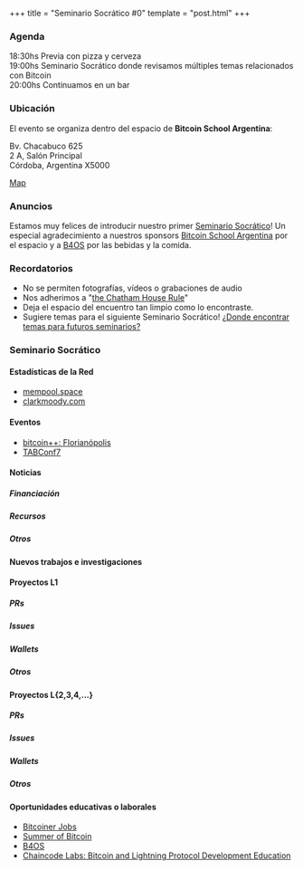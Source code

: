 +++
title = "Seminario Socrático #0"
template = "post.html"
+++

### Agenda

18:30hs Previa con pizza y cerveza\
19:00hs Seminario Socrático donde revisamos múltiples temas relacionados con Bitcoin\
20:00hs Continuamos en un bar

### Ubicación

El evento se organiza dentro del espacio de **Bitcoin School Argentina**:

Bv. Chacabuco 625\
2 A, Salón Principal\
Córdoba, Argentina X5000

[Map](https://maps.app.goo.gl/qKsJHTbN6XiK1h717) 

### Anuncios

Estamos muy felices de introducir nuestro primer [Seminario Socrático](/about)!
Un especial agradecimiento a nuestros sponsors [Bitcoin School Argentina](https://bitcoinschoolar.com/) por el espacio y
a [B4OS](https://www.libreriadesatoshi.com/b4os) por las bebidas y la comida.

### Recordatorios

- No se permiten fotografías, vídeos o grabaciones de audio
- Nos adherimos a "[the Chatham House Rule](https://www.chathamhouse.org/about-us/chatham-house-rule)"
- Deja el espacio del encuentro tan limpio como lo encontraste.
- Sugiere temas para el siguiente Seminario Socrático! [¿Donde encontrar temas para futuros seminarios?](/about/find-topics)

### Seminario Socrático

#### Estadísticas de la Red

- [mempool.space](https://mempool.space/)
- [clarkmoody.com](https://bitcoin.clarkmoody.com/dashboard/)
  
#### Eventos

- [bitcoin++: Florianópolis](https://btcplusplus.dev/conf/floripa)
- [TABConf7](https://6.tabconf.com/)

#### Noticias

##### Financiación

##### Recursos

##### Otros

#### Nuevos trabajos e investigaciones

#### Proyectos L1

##### PRs

##### Issues

##### Wallets

##### Otros

#### Proyectos L\{2,3,4,...\}

##### PRs

##### Issues

##### Wallets

##### Otros

#### Oportunidades educativas o laborales

- [Bitcoiner Jobs](https://bitcoinerjobs.com/)
- [Summer of Bitcoin](https://www.summerofbitcoin.org/)
- [B4OS](https://www.libreriadesatoshi.com/b4os)
- [Chaincode Labs: Bitcoin and Lightning Protocol Development Education](https://learning.chaincode.com/)

